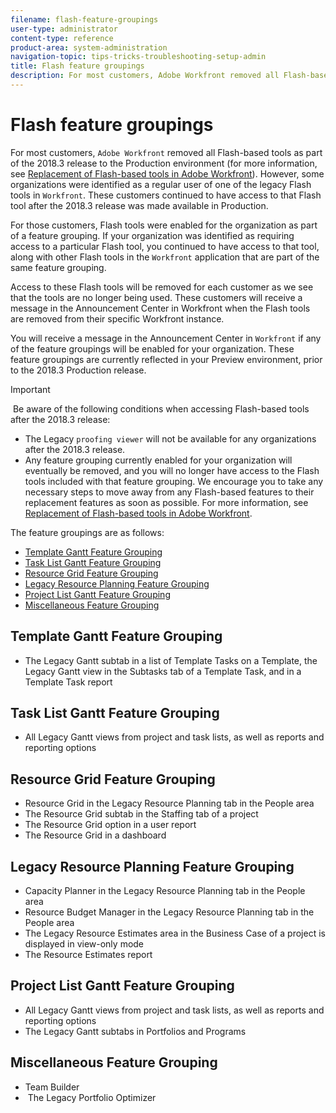 ```yaml
---
filename: flash-feature-groupings
user-type: administrator
content-type: reference
product-area: system-administration
navigation-topic: tips-tricks-troubleshooting-setup-admin
title: Flash feature groupings
description: For most customers, Adobe Workfront removed all Flash-based tools as part of the 2018.3 release to the Production environment (for more information, see Replacement of Flash-based tools in Adobe Workfront). However, some organizations were identified as a regular user of one of the legacy Flash tools in Workfront. These customers continued to have access to that Flash tool after the 2018.3 release was made available in Production.
---
```


# Flash feature groupings

For most customers, `Adobe Workfront` removed all Flash-based tools as part of the 2018.3 release to the Production environment (for more information, see [Replacement of Flash-based tools in Adobe Workfront](../../product-announcements/announcements/replace-flash-tools.md)). However, some organizations were identified as a regular user of one of the legacy Flash tools in `Workfront`. These customers continued to have access to that Flash tool after the 2018.3 release was made available in Production.

For those customers, Flash tools were enabled for the organization as part of a feature grouping. If your organization was identified as requiring access to a particular Flash tool, you continued to have access to that tool, along with other Flash tools in the `Workfront` application that are part of the same feature grouping.

Access to these Flash tools will be removed for each customer as we see that the tools are no longer being used. These customers will receive a message in the Announcement Center in Workfront when the Flash tools are removed from their specific Workfront instance.

You will receive a message in the Announcement Center in `Workfront` if any of the feature groupings will be enabled for your organization. These feature&nbsp;groupings are currently reflected in your Preview environment, prior to the 2018.3 Production release.

>[!IMPORTANT]
>
>&nbsp;Be aware of the following conditions when accessing Flash-based tools after the 2018.3 release:
>
>* The Legacy `proofing viewer` will not be available for any organizations after the 2018.3 release.
>* Any feature grouping currently enabled for your organization&nbsp;will eventually be removed, and you will no longer have access to the Flash tools included with that feature grouping. We encourage you to take any necessary steps to move away from any Flash-based features to their replacement features as soon as possible. For more information, see&nbsp; [Replacement of Flash-based tools in Adobe Workfront](../../product-announcements/announcements/replace-flash-tools.md).&nbsp;
>

The feature groupings are as follows:

* [Template Gantt Feature Grouping](#template-toggle) 
* [Task List Gantt Feature Grouping](#task-list-toggle) 
* [Resource Grid Feature Grouping](#resource-grid-toggle) 
* [Legacy Resource Planning Feature Grouping](#legacy-resource-planning-toggle) 
* [Project List Gantt Feature Grouping](#project-list-toggle) 
* [Miscellaneous Feature Grouping](#miscellaneous-toggle)

## Template Gantt Feature Grouping

* The Legacy Gantt subtab in a list of Template Tasks on a Template, the Legacy Gantt view in the Subtasks tab of a Template Task, and in a Template Task report

## Task List Gantt Feature Grouping

* All Legacy Gantt views from project and task lists, as well as reports and reporting options

## Resource Grid Feature Grouping

* Resource Grid in the Legacy Resource Planning tab in the People area&nbsp;
* The Resource Grid subtab in the Staffing tab of a project
* The Resource Grid option in a user report
* The Resource Grid in a dashboard

## Legacy Resource Planning Feature Grouping

* Capacity Planner in the Legacy Resource Planning tab in the People area&nbsp;
* Resource Budget Manager in the Legacy Resource Planning tab in the People area
* The Legacy Resource Estimates area in the Business Case of a project is displayed in view-only mode
* The Resource Estimates report

## Project List Gantt Feature Grouping

* All Legacy Gantt views from project and task lists, as well as reports and reporting options
* The Legacy Gantt subtabs in Portfolios and Programs

## Miscellaneous Feature Grouping

* Team Builder
* &nbsp;The Legacy Portfolio Optimizer

